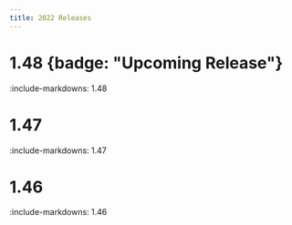 ```yaml
---
title: 2022 Releases
---
```


# 1.48 {badge: "Upcoming Release"}

:include-markdowns: 1.48

# 1.47

:include-markdowns: 1.47

# 1.46

:include-markdowns: 1.46


